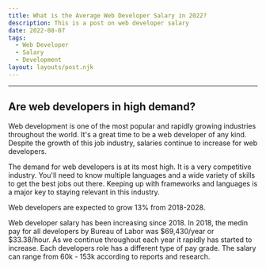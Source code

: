 ```yaml
---
title: What is the Average Web Developer Salary in 2022?
description: This is a post on web developer salary
date: 2022-08-07
tags:
  - Web Developer
  - Salary
  - Development
layout: layouts/post.njk
---
```


---

## Are web developers in high demand?

Web development is one of the most popular and rapidly growing industries throughout the world. It's a great time to be a web developer of any kind. Despite the growth of this job industry, salaries continue to increase for web developers. 

The demand for web developers is at its most high. It is a very competitive industry. You'll need to know multiple languages and a wide variety of skills to get the best jobs out there. Keeping up with frameworks and languages is a major key to staying relevant in this industry.

Web developers are expected to grow 13% from 2018-2028.

Web developer salary has been increasing since 2018. In 2018, the medin pay for all developers by Bureau of Labor was $69,430/year or $33.38/hour. As we continue throughout each year it rapidly has started to increase. Each developers role has a different type of pay grade. The salary can range from 60k - 153k according to reports and research. 